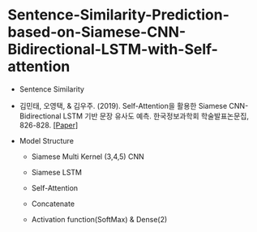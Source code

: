 # Sentence-Similarity-Prediction-based-on-Siamese-CNN-Bidirectional-LSTM-with-Self-attention

  * Sentence Similarity
  
  * 김민태, 오영택, & 김우주. (2019). Self-Attention을 활용한 Siamese CNN-Bidirectional LSTM 기반 문장 유사도 예측. 한국정보과학회 학술발표논문집, 826-828. [[Paper]](http://www.dbpia.co.kr/pdf/pdfView.do?nodeId=NODE07624157&mark=0&useDate=&bookmarkCnt=0&ipRange=N&language=ko_KR)
   
  * Model Structure
    
    * Siamese Multi Kernel (3,4,5) CNN
    
    * Siamese LSTM
    
    * Self-Attention
    
    * Concatenate
    
    * Activation function(SoftMax) & Dense(2)
